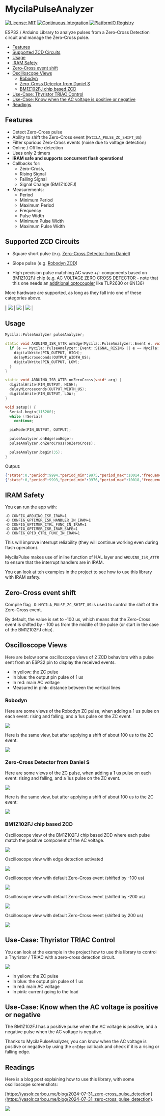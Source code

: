 # MycilaPulseAnalyzer

[![License: MIT](https://img.shields.io/badge/License-MIT-yellow.svg)](https://opensource.org/licenses/MIT)
[![Continuous Integration](https://github.com/mathieucarbou/MycilaPulseAnalyzer/actions/workflows/ci.yml/badge.svg)](https://github.com/mathieucarbou/MycilaPulseAnalyzer/actions/workflows/ci.yml)
[![PlatformIO Registry](https://badges.registry.platformio.org/packages/mathieucarbou/library/MycilaPulseAnalyzer.svg)](https://registry.platformio.org/libraries/mathieucarbou/MycilaPulseAnalyzer)

ESP32 / Arduino Library to analyze pulses from a Zero-Cross Detection circuit and manage the Zero-Cross pulse.

- [Features](#features)
- [Supported ZCD Circuits](#supported-zcd-circuits)
- [Usage](#usage)
- [IRAM Safety](#iram-safety)
- [Zero-Cross event shift](#zero-cross-event-shift)
- [Oscilloscope Views](#oscilloscope-views)
  - [Robodyn](#robodyn)
  - [Zero-Cross Detector from Daniel S](#zero-cross-detector-from-daniel-s)
  - [BM1Z102FJ chip based ZCD](#bm1z102fj-chip-based-zcd)
- [Use-Case: Thyristor TRIAC Control](#use-case-thyristor-triac-control)
- [Use-Case: Know when the AC voltage is positive or negative](#use-case-know-when-the-ac-voltage-is-positive-or-negative)
- [Readings](#readings)

## Features

- Detect Zero-Cross pulse
- Ability to shift the Zero-Cross event (`MYCILA_PULSE_ZC_SHIFT_US`)
- Filter spurious Zero-Cross events (noise due to voltage detection)
- Online / Offline detection
- Uses only 2 timers
- **IRAM safe and supports concurrent flash operations!**
- Callbacks for:
  - Zero-Cross,
  - Rising Signal
  - Falling Signal
  - Signal Change (BM1Z102FJ)
- Measurements:
  - Period
  - Minimum Period
  - Maximum Period
  - Frequency
  - Pulse Width
  - Minimum Pulse Width
  - Maximum Pulse Width

## Supported ZCD Circuits

- Square short pulse (e.g. [Zero-Cross Detector from Daniel](https://www.pcbway.com/project/shareproject/Zero_Cross_Detector_a707a878.html))

- Slope pulse (e.g. [Robodyn ZCD](https://fr.aliexpress.com/item/1005006211999051.html))

- High precision pulse matching AC wave +/- components based on BM1Z102FJ chip (e.g. [AC VOLTAGE ZERO CROSS DETECTOR](https://www.electronics-lab.com/project/ac-voltage-zero-cross-detector/) - note that this one needs an [additional optocoupler](https://www.youtube.com/watch?v=1-9yDTj2IQw&lc=UgzWwX5jGTsKvb3e09t4AaABAg.9Vk7pMApNK39VmUSzBJooq) like TLP2630 or 6N136)

More hardware are supported, as long as they fall into one of these categories above.

| ![](https://yasolr.carbou.me/assets/img/measurements/Oscillo_ZCD.jpeg) | ![](https://yasolr.carbou.me/assets/img/measurements/Oscillo_ZCD_Robodyn.jpeg) | ![](https://www.electronics-lab.com/wp-content/uploads/2021/09/Output-Delay-Setting-DSET-Pin-Setting-Resistor-R7.jpg) |

## Usage

```cpp
Mycila::PulseAnalyzer pulseAnalyzer;

static void ARDUINO_ISR_ATTR onEdge(Mycila::PulseAnalyzer::Event e, void* arg) {
  if (e == Mycila::PulseAnalyzer::Event::SIGNAL_RISING || e == Mycila::PulseAnalyzer::Event::SIGNAL_FALLING) {
    digitalWrite(PIN_OUTPUT, HIGH);
    delayMicroseconds(OUTPUT_WIDTH_US);
    digitalWrite(PIN_OUTPUT, LOW);
  }
}

static void ARDUINO_ISR_ATTR onZeroCross(void* arg) {
  digitalWrite(PIN_OUTPUT, HIGH);
  delayMicroseconds(OUTPUT_WIDTH_US);
  digitalWrite(PIN_OUTPUT, LOW);
}

void setup() {
  Serial.begin(115200);
  while (!Serial)
    continue;

  pinMode(PIN_OUTPUT, OUTPUT);

  pulseAnalyzer.onEdge(onEdge);
  pulseAnalyzer.onZeroCross(onZeroCross);

  pulseAnalyzer.begin(35);
}
```

Output:

```json
{"state":0,"period":9994,"period_min":9975,"period_max":10014,"frequency":100.0600357,"width":1168,"width_min":1154,"width_max":1182}
{"state":0,"period":9993,"period_min":9976,"period_max":10018,"frequency":100.0700455,"width":1166,"width_min":1154,"width_max":1180}
```

## IRAM Safety

You can run the app with:

```
-D CONFIG_ARDUINO_ISR_IRAM=1
-D CONFIG_GPTIMER_ISR_HANDLER_IN_IRAM=1
-D CONFIG_GPTIMER_CTRL_FUNC_IN_IRAM=1
-D CONFIG_GPTIMER_ISR_IRAM_SAFE=1
-D CONFIG_GPIO_CTRL_FUNC_IN_IRAM=1
```

This will improve interrupt reliability (they will continue working even during flash operation).

MycilaPulse makes use of inline function of HAL layer and `ARDUINO_ISR_ATTR` to ensure that the interrupt handlers are in IRAM.

You can look at teh examples in the project to see how to use this library with IRAM safety.

## Zero-Cross event shift

Compile flag `-D MYCILA_PULSE_ZC_SHIFT_US` is used to control the shift of the Zero-Cross event.

By default, the value is set to -100 us, which means that the Zero-Cross event is shifted by - 100 us from the middle of the pulse (or start in the case of the BM1Z102FJ chip).

## Oscilloscope Views

Here are below some oscilloscope views of 2 ZCD behaviors with a pulse sent from an ESP32 pin to display the received events.

- In yellow: the ZC pulse
- In blue: the output pin pulse of 1 us
- In red: main AC voltage
- Measured in pink: distance between the vertical lines

### Robodyn

Here are some views of the Robodyn ZC pulse, when adding a 1 us pulse on each event: rising and falling, and a 1us pulse on the ZC event.

[![](https://oss.carbou.me/MycilaPulseAnalyzer/assets/robodyn_zc.jpeg)](https://oss.carbou.me/MycilaPulseAnalyzer/assets/robodyn_zc.jpeg)

Here is the same view, but after applying a shift of about 100 us to the ZC event:

[![](https://oss.carbou.me/MycilaPulseAnalyzer/assets/robodyn_zc_delay.jpeg)](https://oss.carbou.me/MycilaPulseAnalyzer/assets/robodyn_zc_delay.jpeg)

### Zero-Cross Detector from Daniel S

Here are some views of the ZC pulse, when adding a 1 us pulse on each event: rising and falling, and a 1us pulse on the ZC event.

[![](https://oss.carbou.me/MycilaPulseAnalyzer/assets/zcd_zc.jpeg)](https://oss.carbou.me/MycilaPulseAnalyzer/assets/zcd_zc.jpeg)

Here is the same view, but after applying a shift of about 100 us to the ZC event:

[![](https://oss.carbou.me/MycilaPulseAnalyzer/assets/zcd_zc_delay.jpeg)](https://oss.carbou.me/MycilaPulseAnalyzer/assets/zcd_zc_delay.jpeg)

### BM1Z102FJ chip based ZCD

Oscilloscope view of the BM1Z102FJ chip based ZCD where each pulse match the positive component of the AC voltage.

[![](https://oss.carbou.me/MycilaPulseAnalyzer/assets/BM1Z102FJ.jpeg)](https://oss.carbou.me/MycilaPulseAnalyzer/assets/BM1Z102FJ.jpeg)

Oscilloscope view with edge detection activated

[![](https://oss.carbou.me/MycilaPulseAnalyzer/assets/BM1Z102FJ_edge.jpeg)](https://oss.carbou.me/MycilaPulseAnalyzer/assets/BM1Z102FJ_edge.jpeg)

Oscilloscope view with default Zero-Cross event (shifted by -100 us)

[![](https://oss.carbou.me/MycilaPulseAnalyzer/assets/BM1Z102FJ_zc_event.jpeg)](https://oss.carbou.me/MycilaPulseAnalyzer/assets/BM1Z102FJ_zc_event.jpeg)

Oscilloscope view with default Zero-Cross event (shifted by -200 us)

[![](https://oss.carbou.me/MycilaPulseAnalyzer/assets/BM1Z102FJ_zc_shift.jpeg)](https://oss.carbou.me/MycilaPulseAnalyzer/assets/BM1Z102FJ_zc_shift.jpeg)

Oscilloscope view with default Zero-Cross event (shifted by 200 us)

[![](https://oss.carbou.me/MycilaPulseAnalyzer/assets/BM1Z102FJ_zc_shift2.jpeg)](https://oss.carbou.me/MycilaPulseAnalyzer/assets/BM1Z102FJ_zc_shift2.jpeg)

## Use-Case: Thyristor TRIAC Control

You can look at the example in the project how to use this library to control a Thyristor / TRIAC with a zero-cross detection circuit.

[![](https://oss.carbou.me/MycilaPulseAnalyzer/assets/thyristor.gif)](https://oss.carbou.me/MycilaPulseAnalyzer/assets/thyristor.gif)

- In yellow: the ZC pulse
- In blue: the output pin pulse of 1 us
- In red: main AC voltage
- In pink: current going to the load

## Use-Case: Know when the AC voltage is positive or negative

The BM1Z102FJ has a positive pulse when the AC voltage is positive, and a negative pulse when the AC voltage is negative.

Thanks to MycilaPulseAnalyzer, you can know when the AC voltage is positive or negative by using the `onEdge` callback and check if it is a rising or falling edge.

## Readings

Here is a blog post explaining how to use this library, with some oscilloscope screenshots:

[https://yasolr.carbou.me/blog/2024-07-31_zero-cross_pulse_detection](https://yasolr.carbou.me/blog/2024-07-31_zero-cross_pulse_detection).

[![](https://oss.carbou.me/MycilaPulseAnalyzer/assets/Oscillo_zc_isr_output_delay.jpeg)](https://oss.carbou.me/MycilaPulseAnalyzer/assets/Oscillo_zc_isr_output_delay.jpeg)
